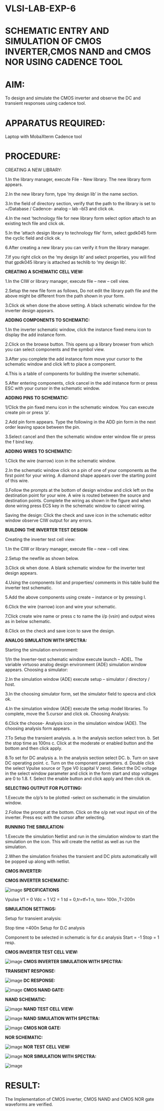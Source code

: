 # VLSI-LAB-EXP-6
# SCHEMATIC ENTRY AND SIMULATION OF CMOS INVERTER,CMOS NAND and CMOS NOR USING CADENCE TOOL
# AIM:
To design and simulate the CMOS inverter and observe the DC and transient responses using cadence tool.

# APPARATUS REQUIRED:
Laptop with MobaXterm Cadence tool

# PROCEDURE:
CREATING A NEW LIBRARY:

1.In the library manager, execute File - New library. The new library form appears.

2.In the new library form, type ‘my design lib’ in the name section.

3.In the field of directory section, verify that the path to the library is set to ~/Database / Cadence- analog – lab –bl3 and click ok.

4.In the next ‘technology file for new library form select option attach to an existing tech file and click ok.

5.In the ‘attach design library to technology file’ form, select gpdk045 form the cyclic field and click ok.

6.After creating a new library you can verify it from the library manager.

7.If you right click on the ‘my design lib’ and select properties, you will find that gpdk045 library is attached as techlib to ‘my design lib’.

**CREATING A SCHEMATIC CELL VIEW:**

1.In the CIW or library manager, execute file – new – cell view.

2.Setup the new file form as follows, Do not edit the library path file and the above might be different from the path shown in your form.

3.Click ok when done the above setting. A black schematic window for the inverter design appears.

**ADDING COMPONENTS TO SCHEMATIC:**

1.In the inverter schematic window, click the instance fixed menu icon to display the add instance form.

2.Click on the browse button. This opens up a library browser from which you can select components and the symbol view.

3.After you complete the add instance form move your cursor to the schematic window and click left to place a component.

4.This is a table of components for building the inverter schematic.

5.After entering components, click cancel in the add instance form or press ESC with your cursor in the schematic window.

**ADDING PINS TO SCHEMATIC:**

1/Click the pin fixed menu icon in the schematic window. You can execute create pin or press ‘p’.

2.Add pin form appears. Type the following in the ADD pin form in the next order leaving space between the pin.

3.Select cancel and then the schematic window enter window file or press the f bind key.

**ADDING WIRES TO SCHEMATIC:**

1.Click the wire (narrow) icon in the schematic window.

2.In the schematic window click on a pin of one of your components as the first point for your wiring. A diamond shape appears over the starting point of this wire.

3.Follow the prompts at the bottom of design window and click left on the destination point for your wire. A wire is routed between the source and destination points. Complete the wiring as shown in the figure and when done wiring press ECS key in the schematic window to cancel wiring.

Saving the design: Click the check and save icon in the schematic editor window observe CIW output for any errors.

**BUILDING THE INVERTER TEST DESIGN:**

Creating the inverter test cell view:

1.In the CIW or library manager, execute file – new – cell view.

2.Setup the newfile as shown below.

3.Click ok when done. A blank schematic window for the inverter test design appears.

4.Using the components list and properties/ comments in this table build the inverter test schematic.

5.Add the above components using create – instance or by pressing I.

6.Click the wire (narrow) icon and wire your schematic.

7.Click create wire name or press c to name the i/p (vsin) and output wires as in below schematic.

8.Click on the check and save icon to save the design.

**ANALOG SIMULATION WITH SPECTRA:**

Starting the simulation environment:

1/In the Inverter-test schematic window execute launch – ADEL. The variable virtuoso analog design environment (ADE) simulation window appears. Choosing a simulator:

2.In the simulation window (ADE) execute setup – simulator / directory / host.

3.In the choosing simulator form, set the simulator field to specra and click ok.

4.In the simulation window (ADE) execute the setup model libraries. To complete, move the 5.cursor and click ok. Choosing Analysis:

6.Click the choose- Analysis icon in the simulation window (ADE). The choosing analysis form appears.

7.To Setup the transient analysis. a. In the analysis section select tron. b. Set the stop time as 100ns c. Click at the moderate or enabled button and the bottom and then click apply.

8.To set for DC analysis a. In the analysis section select DC. b. Turn on save DC operating point. c. Turn on the component parameters. d. Double click the select Vpulse source or Type V0 (capital V zero). Select the DC voltage in the select window parameter and click in the form start and stop voltages are 0 to 1.8. f. Select the enable button and click apply and then click ok.

**SELECTING OUTPUT FOR PLOTTING:**

1.Execute the o/p’s to be plotted -select on sschematic in the simulation window.

2.Follow the prompt at the bottom. Click on the o/p net vout input vin of the inverter. Press esc with the cursor after selecting.

 **RUNNING THE SIMULATION:**

1.Execute the simulation Netlist and run in the simulation window to start the simulation on the icon. This will create the netlist as well as run the simulation.

2.When the simulation finishes the transient and DC plots automatically will be popped up along with netlist.

 **CMOS INVERTER:**

**CMOS INVERTER SCHEMATIC:**

![image](https://github.com/dharshinimanimaran12/VLSI-LAB-EXP-6/assets/167978093/a589e6d3-6a64-408d-9e55-e12b22aca690)
**SPECIFICATIONS**

Vpulse V1 = 0 Vdc = 1 V2 = 1 td = 0,tr=tf=1 n, ton= 100n ,T=200n

**SIMULATION SETTINGS:**

Setup for transient analysis:

Stop time =400n Setup for D.C analysis

Component to be selected in schematic is for d.c analysis Start = -1 Stop = 1 resp.

 **CMOS INVERTER TEST CELL VIEW:**

![image](https://github.com/dharshinimanimaran12/VLSI-LAB-EXP-6/assets/167978093/16fa6b2c-7781-4bd8-a989-121a28907f52)
**CMOS INVERTER SIMULATION WITH SPECTRA:**

**TRANSIENT RESPONSE:**

![image](https://github.com/dharshinimanimaran12/VLSI-LAB-EXP-6/assets/167978093/6e6277a6-07ce-48d8-9f0e-2f0f5356852d)
**DC RESPONSE:**

![image](https://github.com/dharshinimanimaran12/VLSI-LAB-EXP-6/assets/167978093/8dd94c19-d7bc-4f41-9960-1adb6cd3b989)
**CMOS NAND GATE:**

**NAND SCHEMATIC:**

![image](https://github.com/dharshinimanimaran12/VLSI-LAB-EXP-6/assets/167978093/c01c7ff4-fa4a-4536-9c98-8fb0fe80df2b)
**NAND TEST CELL VIEW:**

![image](https://github.com/dharshinimanimaran12/VLSI-LAB-EXP-6/assets/167978093/dd1d1314-1194-4f39-b176-d0bb685acfaa)
**NAND SIMULATION WITH SPECTRA:**

![image](https://github.com/dharshinimanimaran12/VLSI-LAB-EXP-6/assets/167978093/1353d5b9-7244-41f6-bb9e-8254ff66a4ed)
**CMOS NOR GATE:**

**NOR SCHEMATIC:**

![image](https://github.com/dharshinimanimaran12/VLSI-LAB-EXP-6/assets/167978093/8edb45cb-47a6-4069-b40f-88d4944c201a)
**NOR TEST CELL VIEW:**

![image](https://github.com/dharshinimanimaran12/VLSI-LAB-EXP-6/assets/167978093/fbc9f281-4ac7-4a7d-9db3-543db0e4703f)
**NOR SIMULATION WITH SPECTRA:**

![image](https://github.com/dharshinimanimaran12/VLSI-LAB-EXP-6/assets/167978093/b4fff64b-7488-453a-81bd-ad4af0c731df)

# RESULT:

The Implementation of CMOS inverter, CMOS NAND and CMOS NOR gate waveforms are verified.






















